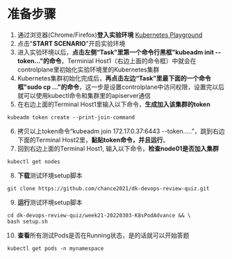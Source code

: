 # 准备步骤
1. 通过浏览器(Chrome/Firefox)**登入实验环境** [Kubernetes Playground](https://www.katacoda.com/courses/kubernetes/getting-started-with-kubeadm)
2. 点击"**START SCENARIO**"开启实验环境
3. 进入实验环境以后，**点击左侧“Task”里第一个命令行黑框"kubeadm init --token..."的命令**，Terminial Host1（右边上面的命令框）中就会在controlplane里初始化实验环境里的Kubernetes集群
4. Kubernetes集群初始化完成后，**再点击左边“Task”里最下面的一个命令框"sudo cp ..."的命令**，这一步是设置controlplane中访问权限，设置完以后就可以使用kubectl命令和集群里的apiserver通信
5. 在右边上面的Terminal Host1里输入以下命令，**生成加入该集群的token**
```
kubeadm token create --print-join-command
```
6. 拷贝以上token命令“kubeadm join 172.17.0.37:6443 --token.....”，跳到右边下面的Terminal Host2里，**黏贴token命令，并且运行**。
7. 回到右边上面的Terminal Host1, 输入以下命令，**检查node01是否加入集群**
```
kubectl get nodes
```
8. **下载**测试环境setup脚本
```
git clone https://github.com/chance2021/dk-devops-review-quiz.git
```
9. **运行**测试环境setup脚本
```
cd dk-devops-review-quiz/week21-20220303-K8sPodAdvance && \
bash setup.sh
```
10. **查看**所有测试Pods是否在Running状态，是的话就可以开始答题
```
kubectl get pods -n mynamespace
```
